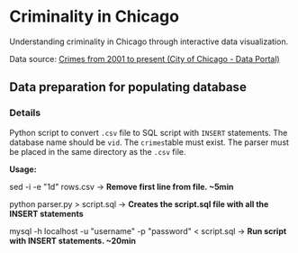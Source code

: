 # Criminality in Chicago
Understanding criminality in Chicago through interactive data visualization.

Data source: <a href="https://data.cityofchicago.org/Public-Safety/Crimes-2001-to-present/ijzp-q8t2">Crimes from 2001 to present (City of Chicago - Data Portal)</a>

## Data preparation for populating database

### Details
Python script to convert `.csv` file to SQL script with `INSERT` statements.
The database name should be `vid`.
The `crimes`table must exist.
The parser must be placed in the same directory as the `.csv` file.

**Usage:**

sed -i -e "1d" rows.csv -> **Remove first line from file. ~5min**

python parser.py > script.sql -> **Creates the script.sql file with all the INSERT statements**

mysql -h localhost -u "username" -p "password" < script.sql -> **Run script with INSERT statements. ~20min**
